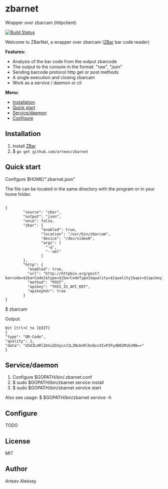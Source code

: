 ﻿# zbarnet
Wrapper over zbarcam (httpclient)


[![Build Status](https://travis-ci.org/arteev/zbarnet.svg)](https://travis-ci.org/arteev/zbarnet)

Welcome to ZBarNet, a wrapper over zbarcam ([ZBar](http://zbar.sourceforge.net/) bar code reader)

**Features:**

- Analysis of the bar code from the output zbarcode
- The output to the console in the format: "raw", "json"
- Sending barcode protocol http get or post methods
- A single execution and closing zbarcam
- Work as a service / daemon or cli

**Menu:**

- [Installation](#installation)
- [Quick start](#quick-start)
- [Service/daemon](#service/daemon)
- [Configure](#configure)

Installation
------------

1. Install [ZBar](http://zbar.sourceforge.net)
2. $ `go get github.com/arteev/zbarnet`

Quick start
-----------

Configure $HOME/".zbarnet.json"

The file can be located in the same directory with the program or in your home folder.

```

{
        "source": "zbar",
        "output": "json",
        "once": false,
        "zbar": {
                "enabled": true,
                "location": "/usr/bin/zbarcam",         
                "device": "/dev/video0",
                "args": [
                  "-q",
                  "--xml"
                ]
        },
        "http": {
          "enabled": true,
          "url": "http://httpbin.org/post?barcode=${barCode}&type=${barCodeType}&quality=${quality}&api=${apikey}",
          "method": "POST",
          "apikey": "THIS_IS_API_KEY",
          "apikeyhdr": true
        }
}

```

$ zbarcam

Output:
```
Hit Ctrl+C to [EXIT]
{
"type": "QR-Code",
"quality": 1,
"data": "d3d3LmRlZmVuZGVyLnJ1L2NvbnRlbnQvcXIvP2FydD02MzExMA=="
}
```

Service/daemon
--------------

1. Configure $GOPATH/bin/.zbarnet.conf
2. $ sudo $GOPATH/bin/zbarnet service install
3. $ sudo $GOPATH/bin/zbarnet service start

Also see usage: $ $GOPATH/bin/zbarnet service -h

Configure
---------

TODO

License
-------

MIT

Author
------

Arteev Aleksey
